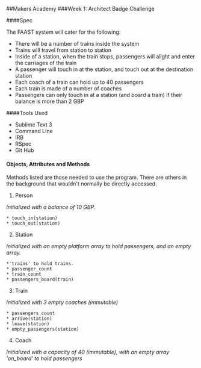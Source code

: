 ##Makers Academy 
###Week 1: Architect Badge Challenge

####Spec

The FAAST system will cater for the following:

* There will be a number of trains inside the system
* Trains will travel from station to station
* Inside of a station, when the train stops, passengers will alight and enter the carriages of the train
* A passenger will touch in at the station, and touch out at the destination station
* Each coach of a train can hold up to 40 passengers
* Each train is made of a number of coaches
* Passengers can only touch in at a station (and board a train) if their balance is more than 2 GBP

####Tools Used

* Sublime Text 3 
* Command Line
* IRB
* RSpec
* Git Hub

#### Objects, Attributes and Methods

Methods listed are those needed to use the program. There are others in the background that wouldn't normally be directly accessed.

1. Person

*Initialized with a balance of 10 GBP.*

	* touch_in(station)
	* touch_out(station)
	
2. Station

*Initialized with an empty platform array to hold passengers, and an empty array.*
	
	*'trains' to hold trains.
	* passenger_count
	* train_count
	* passengers_board(train)
 
3. Train

*Initialized with 3 empty coaches (immutable)*

	* passengers_count
	* arrive(station)
	* leave(station)
	* empty_passengers(station)

4. Coach

*Initialized with a capacity of 40 (immutable), with an empty array 'on_board' to hold passengers*
